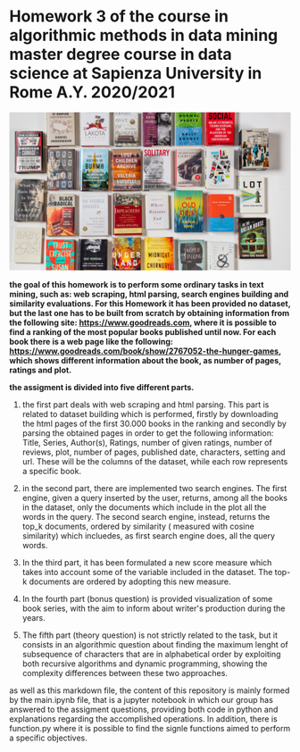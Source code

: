 # Homework 3 of the course in algorithmic methods in data mining  master degree course in data science at Sapienza University in Rome  A.Y. 2020/2021 #


![](https://github.com/giuliacasale/ADM-HW3/blob/main/06critics-list1-videoSixteenByNineJumbo1600.jpg)

**the goal of this homework is to perform some ordinary tasks in text mining, such as: web scraping, html parsing, search engines building and similarity evaluations. For this Homework it has been provided no dataset, but the last one has to be built from scratch by obtaining information from the following site: https://www.goodreads.com, where it is possible to find a ranking of the most popular books published until now. For each book there is a web page like the following: https://www.goodreads.com/book/show/2767052-the-hunger-games, which shows different information about the book, as number of pages, ratings and plot.**

**the assigment is divided into five different parts.** 

1. the first part deals with web scraping and html parsing. This part is related to dataset building which is performed, firstly by downloading the html pages of the first 30.000 books in the ranking and secondly by parsing the obtained pages in order to get the following information: Title, Series, Author(s), Ratings, number of given ratings, number of reviews, plot, number of pages, published date, characters, setting and url. These will be the columns of the dataset, while each row represents a specific book.

2. in the second part,  there are implemented two search engines. The first engine, given a query inserted by the user, returns, among all the books in the dataset, only the documents which include in the plot all the words in the query. The second search engine, instead, returns the top_k documents, ordered by similarity ( measured with cosine similarity) which incluedes, as first search engine does, all the query words. 

3. In the third part, it has been formulated a new score measure which takes into account some of the variable included in the dataset.  The top-k documents are 
ordered by adopting this new measure.

4. In the fourth part (bonus question) is provided visualization of some book series, with the aim to inform about writer's production during the years.

5. The fifth part (theory question) is not strictly related to the task, but it consists in an algorithmic question about finding the maximum lenght of subsequence of characters that are in alphabetical order by exploiting both recursive algorithms and dynamic programming, showing the complexity differences between these two approaches. 

as well as this markdown file, the content of this repository is mainly formed by the main.ipynb file, that is a jupyter notebook in which our group has answered to the assigment questions, providing both code in python and explanations regarding the accomplished operations. In addition, there is function.py where it is possible to find the signle functions aimed to perform a specific objectives. 
